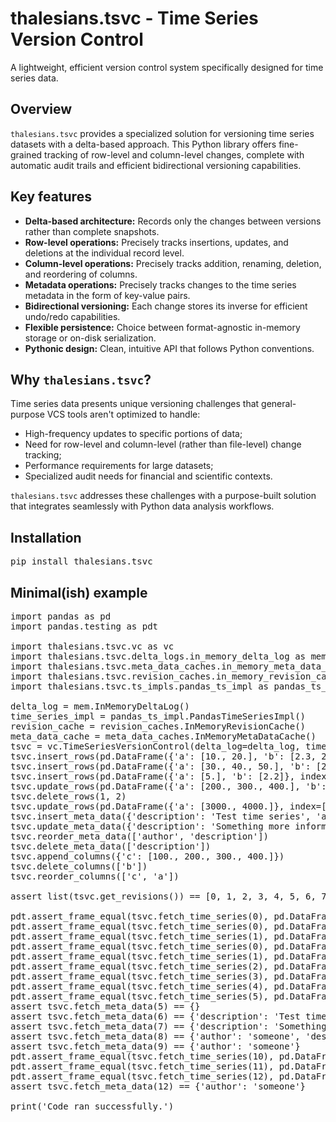 # thalesians.tsvc - Time Series Version Control

A lightweight, efficient version control system specifically designed for time series data.

## Overview

`thalesians.tsvc` provides a specialized solution for versioning time series datasets with a delta-based approach. This Python library offers fine-grained tracking of row-level and column-level changes, complete with automatic audit trails and efficient bidirectional versioning capabilities.

## Key features

* **Delta-based architecture:** Records only the changes between versions rather than complete snapshots.
* **Row-level operations:** Precisely tracks insertions, updates, and deletions at the individual record level.
* **Column-level operations:** Precisely tracks addition, renaming, deletion, and reordering of columns.
* **Metadata operations:** Precisely tracks changes to the time series metadata in the form of key-value pairs.
* **Bidirectional versioning:** Each change stores its inverse for efficient undo/redo capabilities.
* **Flexible persistence:** Choice between format-agnostic in-memory storage or on-disk serialization.
* **Pythonic design:** Clean, intuitive API that follows Python conventions.

## Why `thalesians.tsvc`?

Time series data presents unique versioning challenges that general-purpose VCS tools aren't optimized to handle:

* High-frequency updates to specific portions of data;
* Need for row-level and column-level (rather than file-level) change tracking;
* Performance requirements for large datasets;
* Specialized audit needs for financial and scientific contexts.

`thalesians.tsvc` addresses these challenges with a purpose-built solution that integrates seamlessly with Python data analysis workflows.

## Installation

<pre>
pip install thalesians.tsvc
</pre>

## Minimal(ish) example

<pre>
import pandas as pd
import pandas.testing as pdt

import thalesians.tsvc.vc as vc
import thalesians.tsvc.delta_logs.in_memory_delta_log as mem
import thalesians.tsvc.meta_data_caches.in_memory_meta_data_cache as meta_data_caches
import thalesians.tsvc.revision_caches.in_memory_revision_cache as revision_caches
import thalesians.tsvc.ts_impls.pandas_ts_impl as pandas_ts_impl

delta_log = mem.InMemoryDeltaLog()
time_series_impl = pandas_ts_impl.PandasTimeSeriesImpl()
revision_cache = revision_caches.InMemoryRevisionCache()
meta_data_cache = meta_data_caches.InMemoryMetaDataCache()
tsvc = vc.TimeSeriesVersionControl(delta_log=delta_log, time_series_impl=time_series_impl, revision_cache=revision_cache, meta_data_cache=meta_data_cache)
tsvc.insert_rows(pd.DataFrame({'a': [10., 20.], 'b': [2.3, 2.1]}, index=[10, 20]))
tsvc.insert_rows(pd.DataFrame({'a': [30., 40., 50.], 'b': [2.1, 2.1, 2.2]}, index=[30, 40, 50]))
tsvc.insert_rows(pd.DataFrame({'a': [5.], 'b': [2.2]}, index=[5]), index=0)
tsvc.update_rows(pd.DataFrame({'a': [200., 300., 400.], 'b': [21., 21., 21.]}, index=[20, 30, 40]), index=2)
tsvc.delete_rows(1, 2)
tsvc.update_rows(pd.DataFrame({'a': [3000., 4000.]}, index=[30, 40]), columns=['a'], index=1)
tsvc.insert_meta_data({'description': 'Test time series', 'author': 'someone'})
tsvc.update_meta_data({'description': 'Something more informative'})
tsvc.reorder_meta_data(['author', 'description'])
tsvc.delete_meta_data(['description'])
tsvc.append_columns({'c': [100., 200., 300., 400.]})
tsvc.delete_columns(['b'])
tsvc.reorder_columns(['c', 'a'])

assert list(tsvc.get_revisions()) == [0, 1, 2, 3, 4, 5, 6, 7, 8, 9, 10, 11, 12]

pdt.assert_frame_equal(tsvc.fetch_time_series(0), pd.DataFrame({'a': [10., 20.], 'b': [2.3, 2.1]}, index=[10, 20]))
pdt.assert_frame_equal(tsvc.fetch_time_series(0), pd.DataFrame({'a': [10., 20.], 'b': [2.3, 2.1]}, index=[10, 20]))
pdt.assert_frame_equal(tsvc.fetch_time_series(1), pd.DataFrame({'a': [10., 20., 30., 40., 50.], 'b': [2.3, 2.1, 2.1, 2.1, 2.2]}, index=[10, 20, 30, 40, 50]))
pdt.assert_frame_equal(tsvc.fetch_time_series(0), pd.DataFrame({'a': [10., 20.], 'b': [2.3, 2.1]}, index=[10, 20]))
pdt.assert_frame_equal(tsvc.fetch_time_series(1), pd.DataFrame({'a': [10., 20., 30., 40., 50.], 'b': [2.3, 2.1, 2.1, 2.1, 2.2]}, index=[10, 20, 30, 40, 50]))
pdt.assert_frame_equal(tsvc.fetch_time_series(2), pd.DataFrame({'a': [5., 10., 20., 30., 40., 50.], 'b': [2.2, 2.3, 2.1, 2.1, 2.1, 2.2]}, index=[5, 10, 20, 30, 40, 50]))
pdt.assert_frame_equal(tsvc.fetch_time_series(3), pd.DataFrame({'a': [5., 10., 200., 300., 400., 50.], 'b': [2.2, 2.3, 21., 21., 21., 2.2]}, index=[5, 10, 20, 30, 40, 50]))
pdt.assert_frame_equal(tsvc.fetch_time_series(4), pd.DataFrame({'a': [5., 300., 400., 50.], 'b': [2.2, 21., 21., 2.2]}, index=[5, 30, 40, 50]))
pdt.assert_frame_equal(tsvc.fetch_time_series(5), pd.DataFrame({'a': [5., 3000., 4000., 50.], 'b': [2.2, 21., 21., 2.2]}, index=[5, 30, 40, 50]))
assert tsvc.fetch_meta_data(5) == {}
assert tsvc.fetch_meta_data(6) == {'description': 'Test time series', 'author': 'someone'}
assert tsvc.fetch_meta_data(7) == {'description': 'Something more informative', 'author': 'someone'}
assert tsvc.fetch_meta_data(8) == {'author': 'someone', 'description': 'Something more informative'}
assert tsvc.fetch_meta_data(9) == {'author': 'someone'}
pdt.assert_frame_equal(tsvc.fetch_time_series(10), pd.DataFrame({'a': [5., 3000., 4000., 50.], 'b': [2.2, 21., 21., 2.2], 'c': [100., 200., 300., 400.]}, index=[5, 30, 40, 50]))
pdt.assert_frame_equal(tsvc.fetch_time_series(11), pd.DataFrame({'a': [5., 3000., 4000., 50.], 'c': [100., 200., 300., 400.]}, index=[5, 30, 40, 50]))
pdt.assert_frame_equal(tsvc.fetch_time_series(12), pd.DataFrame({'c': [100., 200., 300., 400.], 'a': [5., 3000., 4000., 50.]}, index=[5, 30, 40, 50]))
assert tsvc.fetch_meta_data(12) == {'author': 'someone'}

print('Code ran successfully.')
</pre>
